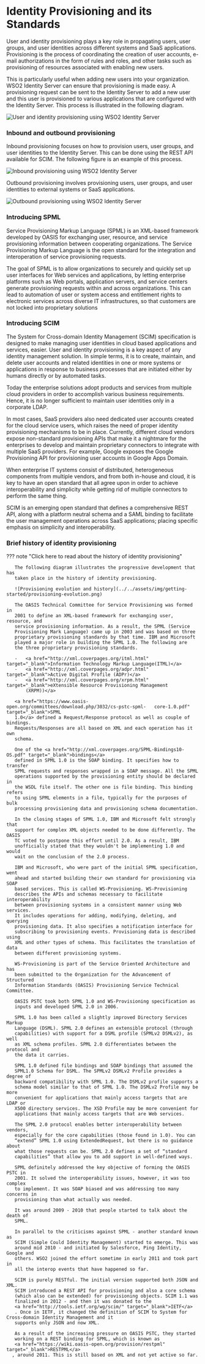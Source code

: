 # Identity Provisioning and its Standards

User and identity provisioning plays a key role in propagating users,
user groups, and user identities across different systems and SaaS
applications. Provisioning is the process of coordinating the creation
of user accounts, e-mail authorizations in the form of rules and roles,
and other tasks such as provisioning of resources associated with
enabling new users.

This is particularly useful when adding new users into
your organization. WSO2 Identity Server can ensure that provisioning is
made easy. A provisioning request can be sent to the Identity Server to
add a new user and this user is provisioned to various applications that
are configured with the Identity Server. This process is illustrated in
the following diagram.

![User and identity provisioning using WSO2 Identity Server](../../assets/img/getting-started/identity-provisioning.png)

### Inbound and outbound provisioning

Inbound provisioning focuses on how to provision users, user groups, and
user identities to the Identity Server. This can be done using the REST
API available for SCIM. The following figure is an example of this
process.

![Inbound provisioning using WSO2 Identity Server](../../assets/img/getting-started/inbound-provisioning.png)

Outbound provisioning involves provisioning users, user groups, and user
identities to external systems or SaaS applications.

![Outbound provisioning using WSO2 Identity Server](../../assets/img/getting-started/outbound-provisioning.png)


### Introducing SPML

Service Provisioning Markup Language (SPML) is an XML-based framework
developed by OASIS for exchanging user, resource, and service
provisioning information between cooperating organizations. The Service
Provisioning Markup Language is the open standard for the integration
and interoperation of service provisioning requests.

The goal of SPML is to allow organizations to securely and quickly set
up user interfaces for Web services and applications, by letting
enterprise platforms such as Web portals, application servers, and
service centers generate provisioning requests within and across
organizations. This can lead to automation of user or system access and
entitlement rights to electronic services across diverse IT
infrastructures, so that customers are not locked into proprietary
solutions

### Introducing SCIM

The System for Cross-domain Identity Management (SCIM) specification is
designed to make managing user identities in cloud based applications
and services, easier. User and identity provisioning is a key aspect of
any identity management solution. In simple terms, it is to create,
maintain, and delete user accounts and related identities in one or more
systems or applications in response to business processes that are
initiated either by humans directly or by automated tasks.

Today the enterprise solutions adopt products and services from multiple
cloud providers in order to accomplish various business requirements.
Hence, it is no longer sufficient to maintain user identities only in a
corporate LDAP.

In most cases, SaaS providers also need dedicated user accounts created
for the cloud service users, which raises the need of proper identity
provisioning mechanisms to be in place. Currently, different cloud
vendors expose non-standard provisioning APIs that make it a nightmare
for the enterprises to develop and maintain proprietary connectors to
integrate with multiple SaaS providers. For example, Google exposes the
Google Provisioning API for provisioning user accounts in Google Apps
Domain.

When enterprise IT systems consist of distributed, heterogeneous
components from multiple vendors, and from both in-house and cloud, it
is key to have an open standard that all agree upon in order to achieve
interoperability and simplicity while getting rid of multiple connectors
to perform the same thing.

SCIM is an emerging open standard that defines a comprehensive REST API,
along with a platform neutral schema and a SAML binding to facilitate
the user management operations across SaaS applications; placing
specific emphasis on simplicity and interoperability.

### Brief history of identity provisioning

??? note "Click here to read about the history of identity provisioning"

	   The following diagram illustrates the progressive development that has
	   taken place in the history of identity provisioning.

	   ![Provisioning evolution and history](../../assets/img/getting-started/provisioning-evolution.png)

	   The OASIS Technical Committee for Service Provisioning was formed in
	   2001 to define an XML-based framework for exchanging user, resource, and
	   service provisioning information. As a result, the SPML (Service
	   Provisioning Mark Language) came up in 2003 and was based on three
	   proprietary provisioning standards by that time. IBM and Microsoft
	   played a major role in building the SPML 1.0. The following are
	   the three proprietary provisioning standards.

       -   <a href="http://xml.coverpages.org/itml.html" target="_blank">Information Technology Markup Language(ITML)</a>
	   -   <a href="http://xml.coverpages.org/adpr.html" target="_blank">Active Digital Profile (ADPr)</a>
	   -   <a href="http://xml.coverpages.org/xrpm.html" target="_blank">eXtensible Resource Provisioning Management
    	   (XRPM))</a>

	   <a href="https://www.oasis-open.org/committees/download.php/3032/cs-pstc-spml-	core-1.0.pdf" target="_blank">SPML
	   1.0</a> defined a Request/Response protocol as well as couple of bindings.
	   Requests/Responses are all based on XML and each operation has it own
	   schema.

	   One of the <a href="http://xml.coverpages.org/SPML-Bindings10-OS.pdf" target="_blank">bindings</a>
	   defined in SPML 1.0 is the SOAP binding. It specifies how to transfer
	   SPML requests and responses wrapped in a SOAP message. All the SPML
	   operations supported by the provisioning entity should be declared in
	   the WSDL file itself. The other one is file binding. This binding refers
	   to using SPML elements in a file, typically for the purposes of bulk
	   processing provisioning data and provisioning schema documentation.

	   In the closing stages of SPML 1.0, IBM and Microsoft felt strongly that
	   support for complex XML objects needed to be done differently. The OASIS
	   TC voted to postpone this effort until 2.0. As a result, IBM
	   unofficially stated that they wouldn't be implementing 1.0 and would
	   wait on the conclusion of the 2.0 process.

	   IBM and Microsoft, who were part of the initial SPML specification, went
	   ahead and started building their own standard for provisioning via SOAP
	   based services. This is called WS-Provisioning. WS-Provisioning
	   describes the APIs and schemas necessary to facilitate interoperability
	   between provisioning systems in a consistent manner using Web services.
	   It includes operations for adding, modifying, deleting, and querying
	   provisioning data. It also specifies a notification interface for
	   subscribing to provisioning events. Provisioning data is described using
	   XML and other types of schema. This facilitates the translation of data
	   between different provisioning systems.

	   WS-Provisioning is part of the Service Oriented Architecture and has
	   been submitted to the Organization for the Advancement of Structured
	   Information Standards (OASIS) Provisioning Service Technical Committee.

	   OASIS PSTC took both SPML 1.0 and WS-Provisioning specification as
	   inputs and developed SPML 2.0 in 2006.

	   SPML 1.0 has been called a slightly improved Directory Services Markup
	   Language (DSML). SPML 2.0 defines an extensible protocol (through
	   capabilities) with support for a DSML profile (SPMLv2 DSMLv2), as well
	   as XML schema profiles. SPML 2.0 differentiates between the protocol and
	   the data it carries.

	   SPML 1.0 defined file bindings and SOAP bindings that assumed the
	   SPML1.0 Schema for DSML. The SPMLv2 DSMLv2 Profile provides a degree of
	   backward compatibility with SPML 1.0. The DSMLv2 profile supports a
	   schema model similar to that of SPML 1.0. The DSMLv2 Profile may be more
	   convenient for applications that mainly access targets that are LDAP or
	   X500 directory services. The XSD Profile may be more convenient for
	   applications that mainly access targets that are Web services.

	   The SPML 2.0 protocol enables better interoperability between vendors,
	   especially for the core capabilities (those found in 1.0). You can
	   “extend” SPML 1.0 using ExtendedRequest, but there is no guidance about
	   what those requests can be. SPML 2.0 defines a set of “standard
	   capabilities” that allow you to add support in well-defined ways.
	
	   SPML definitely addressed the key objective of forming the OASIS PSTC in
	   2001. It solved the interoperability issues, however, it was too complex
	   to implement. It was SOAP biased and was addressing too many concerns in
	   provisioning than what actually was needed.

	   It was around 2009 - 2010 that people started to talk about the death of
	   SPML.

	   In parallel to the criticisms against SPML - another standard known as
	   SCIM (Simple Could Identity Management) started to emerge. This was
	   around mid 2010 - and initiated by Salesforce, Ping Identity, Google and
	   others. WSO2 joined the effort sometime in early 2011 and took part in
	   all the interop events that have happened so far.

	   SCIM is purely RESTful. The initial version supported both JSON and XML.
	   SCIM introduced a REST API for provisioning and also a core schema
	   (which also can be extended) for provisioning objects. SCIM 1.1 was
	   finalized in 2012 - and then it was donated to the
	   <a href="http://tools.ietf.org/wg/scim/" target="_blank">IETF</a>
	   . Once in IETF, it changed the definition of SCIM to System for Cross-domain Identity Management and it
	   supports only JSON and now XML.

	   As a result of the increasing pressure on OASIS PSTC, they started
	   working on a REST binding for SPML, which is known as
	   <a href="https://wiki.oasis-open.org/provision/restpml" target="_blank">RESTPML</a>
	  , around 2011. This is still based on XML and not yet active so far.
